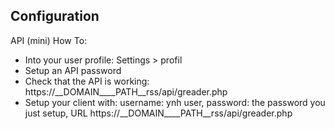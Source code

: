 ## Configuration

API (mini) How To:
* Into your user profile: Settings > profil
* Setup an API password
* Check that the API is working: https://__DOMAIN____PATH__rss/api/greader.php
* Setup your client with: username: ynh user, password: the password you just setup, URL https://__DOMAIN____PATH__rss/api/greader.php
